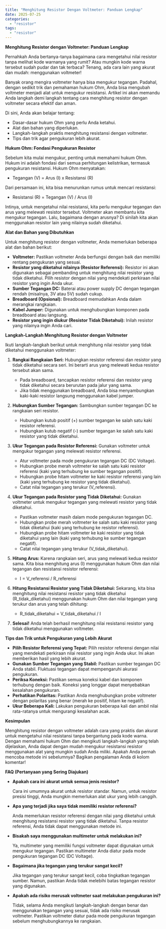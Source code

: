 ```yaml
---
title: "Menghitung Resistor Dengan Voltmeter: Panduan Lengkap"
date: 2025-07-25
categories: 
  - "resistor"
tags: 
  - "resistor"
---
```


**Menghitung Resistor dengan Voltmeter: Panduan Lengkap**

Pernahkah Anda bertanya-tanya bagaimana cara mengetahui nilai resistor tanpa melihat kode warnanya yang rumit? Atau mungkin kode warna tersebut sudah pudar dan tak terbaca? Tenang, ada cara lain yang akurat dan mudah: menggunakan voltmeter!

Banyak orang mengira voltmeter hanya bisa mengukur tegangan. Padahal, dengan sedikit trik dan pemahaman hukum Ohm, Anda bisa mengubah voltmeter menjadi alat untuk mengukur resistansi. Artikel ini akan memandu Anda langkah demi langkah tentang cara menghitung resistor dengan voltmeter secara efektif dan aman.

Di sini, Anda akan belajar tentang:

- Dasar-dasar hukum Ohm yang perlu Anda ketahui.
- Alat dan bahan yang diperlukan.
- Langkah-langkah praktis menghitung resistansi dengan voltmeter.
- Tips dan trik agar pengukuran lebih akurat.

**Hukum Ohm: Fondasi Pengukuran Resistor**

Sebelum kita mulai mengukur, penting untuk memahami hukum Ohm. Hukum ini adalah fondasi dari semua perhitungan kelistrikan, termasuk pengukuran resistansi. Hukum Ohm menyatakan:

- Tegangan (V) = Arus (I) x Resistansi (R)

Dari persamaan ini, kita bisa menurunkan rumus untuk mencari resistansi:

- Resistansi (R) = Tegangan (V) / Arus (I)

Intinya, untuk mengetahui nilai resistansi, kita perlu mengukur tegangan dan arus yang melewati resistor tersebut. Voltmeter akan membantu kita mengukur tegangan. Lalu, bagaimana dengan arusnya? Di sinilah kita akan menggunakan resistor lain yang nilainya sudah diketahui.

**Alat dan Bahan yang Dibutuhkan**

Untuk menghitung resistor dengan voltmeter, Anda memerlukan beberapa alat dan bahan berikut:

- **Voltmeter:** Pastikan voltmeter Anda berfungsi dengan baik dan memiliki rentang pengukuran yang sesuai.
- **Resistor yang diketahui nilainya (Resistor Referensi):** Resistor ini akan digunakan sebagai pembanding untuk menghitung nilai resistor yang tidak diketahui. Pilih resistor dengan nilai yang mendekati perkiraan nilai resistor yang ingin Anda ukur.
- **Sumber Tegangan DC:** Baterai atau power supply DC dengan tegangan rendah (misalnya, 3V atau 5V) sudah cukup.
- **Breadboard (Opsional):** Breadboard memudahkan Anda dalam merangkai rangkaian.
- **Kabel Jumper:** Digunakan untuk menghubungkan komponen pada breadboard atau langsung.
- **Resistor yang ingin diukur (Resistor Tidak Diketahui):** Inilah resistor yang nilainya ingin Anda cari.

**Langkah-Langkah Menghitung Resistor dengan Voltmeter**

Ikuti langkah-langkah berikut untuk menghitung nilai resistor yang tidak diketahui menggunakan voltmeter:

1. **Rangkai Rangkaian Seri:** Hubungkan resistor referensi dan resistor yang tidak diketahui secara seri. Ini berarti arus yang melewati kedua resistor tersebut akan sama.
    
    - Pada breadboard, tancapkan resistor referensi dan resistor yang tidak diketahui secara berurutan pada jalur yang sama.
    - Jika tidak menggunakan breadboard, Anda bisa menyambungkan kaki-kaki resistor langsung menggunakan kabel jumper.
2. **Hubungkan Sumber Tegangan:** Sambungkan sumber tegangan DC ke rangkaian seri resistor.
    
    - Hubungkan kutub positif (+) sumber tegangan ke salah satu kaki resistor referensi.
    - Hubungkan kutub negatif (-) sumber tegangan ke salah satu kaki resistor yang tidak diketahui.
3. **Ukur Tegangan pada Resistor Referensi:** Gunakan voltmeter untuk mengukur tegangan yang melewati resistor referensi.
    
    - Atur voltmeter pada mode pengukuran tegangan DC (DC Voltage).
    - Hubungkan probe merah voltmeter ke salah satu kaki resistor referensi (kaki yang terhubung ke sumber tegangan positif).
    - Hubungkan probe hitam voltmeter ke kaki resistor referensi yang lain (kaki yang terhubung ke resistor yang tidak diketahui).
    - Catat nilai tegangan yang terukur (V\_referensi).
4. **Ukur Tegangan pada Resistor yang Tidak Diketahui:** Gunakan voltmeter untuk mengukur tegangan yang melewati resistor yang tidak diketahui.
    
    - Pastikan voltmeter masih dalam mode pengukuran tegangan DC.
    - Hubungkan probe merah voltmeter ke salah satu kaki resistor yang tidak diketahui (kaki yang terhubung ke resistor referensi).
    - Hubungkan probe hitam voltmeter ke kaki resistor yang tidak diketahui yang lain (kaki yang terhubung ke sumber tegangan negatif).
    - Catat nilai tegangan yang terukur (V\_tidak\_diketahui).
5. **Hitung Arus:** Karena rangkaian seri, arus yang melewati kedua resistor sama. Kita bisa menghitung arus (I) menggunakan hukum Ohm dan nilai tegangan dan resistansi resistor referensi:
    
    - I = V\_referensi / R\_referensi
6. **Hitung Resistansi Resistor yang Tidak Diketahui:** Sekarang, kita bisa menghitung nilai resistansi resistor yang tidak diketahui (R\_tidak\_diketahui) menggunakan hukum Ohm dan nilai tegangan yang terukur dan arus yang telah dihitung:
    
    - R\_tidak\_diketahui = V\_tidak\_diketahui / I
7. **Selesai!** Anda telah berhasil menghitung nilai resistansi resistor yang tidak diketahui menggunakan voltmeter.

**Tips dan Trik untuk Pengukuran yang Lebih Akurat**

- **Pilih Resistor Referensi yang Tepat:** Pilih resistor referensi dengan nilai yang mendekati perkiraan nilai resistor yang ingin Anda ukur. Ini akan memberikan hasil yang lebih akurat.
- **Gunakan Sumber Tegangan yang Stabil:** Pastikan sumber tegangan DC Anda stabil. Fluktuasi tegangan dapat mempengaruhi akurasi pengukuran.
- **Periksa Koneksi:** Pastikan semua koneksi kabel dan komponen terhubung dengan baik. Koneksi yang longgar dapat menyebabkan kesalahan pengukuran.
- **Perhatikan Polaritas:** Pastikan Anda menghubungkan probe voltmeter dengan polaritas yang benar (merah ke positif, hitam ke negatif).
- **Ukur Beberapa Kali:** Lakukan pengukuran beberapa kali dan ambil nilai rata-ratanya untuk mengurangi kesalahan acak.

**Kesimpulan**

Menghitung resistor dengan voltmeter adalah cara yang praktis dan akurat untuk mengetahui nilai resistansi tanpa bergantung pada kode warna. Dengan memahami hukum Ohm dan mengikuti langkah-langkah yang telah dijelaskan, Anda dapat dengan mudah mengukur resistansi resistor menggunakan alat yang mungkin sudah Anda miliki. Apakah Anda pernah mencoba metode ini sebelumnya? Bagikan pengalaman Anda di kolom komentar!

**FAQ (Pertanyaan yang Sering Diajukan)**

- **Apakah cara ini akurat untuk semua jenis resistor?**
    
    Cara ini umumnya akurat untuk resistor standar. Namun, untuk resistor presisi tinggi, Anda mungkin memerlukan alat ukur yang lebih canggih.
    
- **Apa yang terjadi jika saya tidak memiliki resistor referensi?**
    
    Anda memerlukan resistor referensi dengan nilai yang diketahui untuk menghitung resistansi resistor yang tidak diketahui. Tanpa resistor referensi, Anda tidak dapat menggunakan metode ini.
    
- **Bisakah saya menggunakan multimeter untuk melakukan ini?**
    
    Ya, multimeter yang memiliki fungsi voltmeter dapat digunakan untuk mengukur tegangan. Pastikan multimeter Anda diatur pada mode pengukuran tegangan DC (DC Voltage).
    
- **Bagaimana jika tegangan yang terukur sangat kecil?**
    
    Jika tegangan yang terukur sangat kecil, coba tingkatkan tegangan sumber. Namun, pastikan Anda tidak melebihi batas tegangan resistor yang digunakan.
    
- **Apakah ada risiko merusak voltmeter saat melakukan pengukuran ini?**
    
    Tidak, selama Anda mengikuti langkah-langkah dengan benar dan menggunakan tegangan yang sesuai, tidak ada risiko merusak voltmeter. Pastikan voltmeter diatur pada mode pengukuran tegangan sebelum menghubungkannya ke rangkaian.
